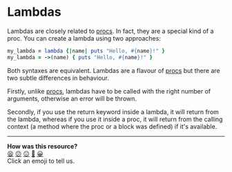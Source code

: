 # Lambdas

Lambdas are closely related to [procs](https://github.com/makersacademy/course/blob/main/pills/procs.md). In fact, they are a special kind of a proc. You can create a lambda using two approaches:

````ruby
my_lambda = lambda {|name| puts "Hello, #{name}!" }
my_lambda = ->(name) { puts "Hello, #{name}!" }
````

Both syntaxes are equivalent. Lambdas are a flavour of [procs](https://github.com/makersacademy/course/blob/main/pills/procs.md) but there are two subtle differences in behaviour.

Firstly, unlike [procs](https://github.com/makersacademy/course/blob/main/pills/procs.md), lambdas have to be called with the right number of arguments, otherwise an error will be thrown.

Secondly, if you use the return keyword inside a lambda, it will return from the lambda, whereas if you use it inside a proc, it will return from the calling context (a method where the proc or a block was defined) if it's available.

<!-- BEGIN GENERATED SECTION DO NOT EDIT -->

---

**How was this resource?**  
[😫](https://airtable.com/shrUJ3t7KLMqVRFKR?prefill_Repository=makersacademy/course&prefill_File=pills/lambdas.md&prefill_Sentiment=😫) [😕](https://airtable.com/shrUJ3t7KLMqVRFKR?prefill_Repository=makersacademy/course&prefill_File=pills/lambdas.md&prefill_Sentiment=😕) [😐](https://airtable.com/shrUJ3t7KLMqVRFKR?prefill_Repository=makersacademy/course&prefill_File=pills/lambdas.md&prefill_Sentiment=😐) [🙂](https://airtable.com/shrUJ3t7KLMqVRFKR?prefill_Repository=makersacademy/course&prefill_File=pills/lambdas.md&prefill_Sentiment=🙂) [😀](https://airtable.com/shrUJ3t7KLMqVRFKR?prefill_Repository=makersacademy/course&prefill_File=pills/lambdas.md&prefill_Sentiment=😀)  
Click an emoji to tell us.

<!-- END GENERATED SECTION DO NOT EDIT -->
